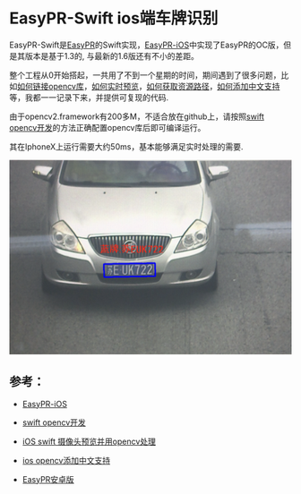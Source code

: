# EasyPR-Swift ios端车牌识别

EasyPR-Swift是[EasyPR](https://github.com/liuruoze/EasyPR)的Swift实现，[EasyPR-iOS](https://github.com/zhoushiwei/EasyPR-iOS)中实现了EasyPR的OC版，但是其版本是基于1.3的, 与最新的1.6版还有不小的差距。

整个工程从0开始搭起，一共用了不到一个星期的时间，期间遇到了很多问题，比如[如何链接opencv库](https://blog.csdn.net/minstyrain/article/details/97531797)，[如何实时预览](https://blog.csdn.net/minstyrain/article/details/97612637)，[如何获取资源路径](https://www.jianshu.com/p/a3e776af4772)，[如何添加中文支持](https://blog.csdn.net/minstyrain/article/details/97654158)等，我都一一记录下来，并提供可复现的代码.

由于opencv2.framework有200多M，不适合放在github上，请按照[swift opencv开发](https://blog.csdn.net/minstyrain/article/details/97531797)的方法正确配置opencv库后即可编译运行。

其在IphoneX上运行需要大约50ms，基本能够满足实时处理的需要.

![](result.png)

## 参考：

* [EasyPR-iOS](https://github.com/zhoushiwei/EasyPR-iOS)

* [swift opencv开发](https://blog.csdn.net/minstyrain/article/details/97531797)

* [iOS swift 摄像头预览并用opencv处理](https://blog.csdn.net/minstyrain/article/details/97612637)

* [ios opencv添加中文支持](https://blog.csdn.net/minstyrain/article/details/97654158)

* [EasyPR安卓版](https://github.com/imistyrain/EasyPR4Android)